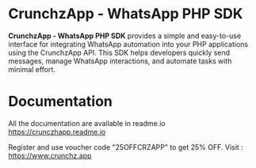 # CrunchzApp - WhatsApp PHP SDK

**CrunchzApp - WhatsApp PHP SDK** provides a simple and easy-to-use interface for integrating WhatsApp automation into your PHP applications using the CrunchzApp API. This SDK helps developers quickly send messages, manage WhatsApp interactions, and automate tasks with minimal effort.

# Documentation
All the documentation are available in readme.io https://crunczhapp.readme.io

Register and use voucher code "25OFFCRZAPP" to get 25% OFF.
Visit : https://www.crunchz.app
